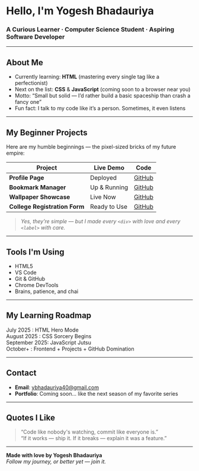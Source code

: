 # Hello, I'm Yogesh Bhadauriya
### A Curious Learner · Computer Science Student · Aspiring Software Developer

---

## About Me

-  Currently learning: **HTML** (mastering every single tag like a perfectionist)
-  Next on the list: **CSS** & **JavaScript** (coming soon to a browser near you)
-  Motto: “Small but solid — I’d rather build a basic spaceship than crash a fancy one”
-  Fun fact: I talk to my code like it’s a person. Sometimes, it even listens

---

## My Beginner Projects

Here are my humble beginnings — the pixel-sized bricks of my future empire:

| Project | Live Demo | Code |
|--------|-----------|------|
| **Profile Page** | Deployed | [GitHub](#) |
| **Bookmark Manager** | Up & Running | [GitHub](#) |
| **Wallpaper Showcase** | Live Now | [GitHub](#) |
| **College Registration Form** | Ready to Use | [GitHub](#) |

> _Yes, they’re simple — but I made every `<div>` with love and every `<label>` with care._

---

## Tools I'm Using

- HTML5  
- VS Code  
- Git & GitHub  
- Chrome DevTools  
- Brains, patience, and chai  

---

## My Learning Roadmap

July 2025     : HTML Hero Mode  
August 2025   : CSS Sorcery Begins  
September 2025: JavaScript Jutsu  
October+      : Frontend + Projects + GitHub Domination  

---

## Contact

- **Email**: ybhadauriya40@gmail.com  
- **Portfolio**: Coming soon... like the next season of my favorite series  

---

## Quotes I Like

> “Code like nobody's watching, commit like everyone is.”  
> “If it works — ship it. If it breaks — explain it was a feature.”

---

**Made with love by Yogesh Bhadauriya**  
_Follow my journey, or better yet — join it._
